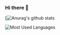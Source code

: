 ### Hi there 👋
[![Anurag's github stats](https://github-readme-stats.vercel.app/api?username=ALuoBo&theme=dark&layout=compact)

![Most Used Languages](https://github-readme-stats.vercel.app/api/top-langs/?username=ALuoBo&theme=dark&layout=compact)
